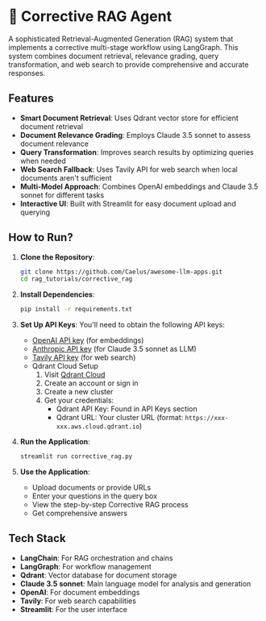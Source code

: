 # 🔄 Corrective RAG Agent
A sophisticated Retrieval-Augmented Generation (RAG) system that implements a corrective multi-stage workflow using LangGraph. This system combines document retrieval, relevance grading, query transformation, and web search to provide comprehensive and accurate responses.

## Features

- **Smart Document Retrieval**: Uses Qdrant vector store for efficient document retrieval
- **Document Relevance Grading**: Employs Claude 3.5 sonnet to assess document relevance
- **Query Transformation**: Improves search results by optimizing queries when needed
- **Web Search Fallback**: Uses Tavily API for web search when local documents aren't sufficient
- **Multi-Model Approach**: Combines OpenAI embeddings and Claude 3.5 sonnet for different tasks
- **Interactive UI**: Built with Streamlit for easy document upload and querying

## How to Run?

1. **Clone the Repository**:
   ```bash
   git clone https://github.com/Caelus/awesome-llm-apps.git
   cd rag_tutorials/corrective_rag
   ```

2. **Install Dependencies**:
   ```bash
   pip install -r requirements.txt
   ```

3. **Set Up API Keys**:
   You'll need to obtain the following API keys:
   - [OpenAI API key](https://platform.openai.com/api-keys) (for embeddings)
   - [Anthropic API key](https://console.anthropic.com/settings/keys) (for Claude 3.5 sonnet as LLM)
   - [Tavily API key](https://app.tavily.com/home) (for web search)
   - Qdrant Cloud Setup
      1. Visit [Qdrant Cloud](https://cloud.qdrant.io/)
      2. Create an account or sign in
      3. Create a new cluster
      4. Get your credentials:
         - Qdrant API Key: Found in API Keys section
         - Qdrant URL: Your cluster URL (format: `https://xxx-xxx.aws.cloud.qdrant.io`)

4. **Run the Application**:
   ```bash
   streamlit run corrective_rag.py
   ```

5. **Use the Application**:
   - Upload documents or provide URLs
   - Enter your questions in the query box
   - View the step-by-step Corrective RAG process
   - Get comprehensive answers

## Tech Stack

- **LangChain**: For RAG orchestration and chains
- **LangGraph**: For workflow management
- **Qdrant**: Vector database for document storage
- **Claude 3.5 sonnet**: Main language model for analysis and generation
- **OpenAI**: For document embeddings
- **Tavily**: For web search capabilities
- **Streamlit**: For the user interface
